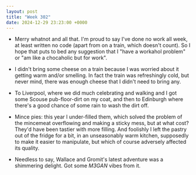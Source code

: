 ```yaml
---
layout: post
title: "Week 302"
date: 2024-12-29 23:23:00 +0000
---
```


- Merry whatnot and all that. I'm proud to say I've done no work all week, at least written no code (apart from on a train, which doesn't count). So I hope that puts to bed any suggestion that I "have a workahol problem" or "am like a chocaholic but for work".

- I didn't bring some cheese on a train because I was worried about it getting warm and/or smelling. In fact the train was refreshingly cold, but never mind, there was enough cheese that I didn't need to bring any.

- To Liverpool, where we did much celebrating and walking and I got some Scouse pub-floor-dirt on my coat, and then to Edinburgh where there's a good chance of some rain to wash the dirt off.

- Mince pies: this year I under-filled them, which solved the problem of the mincemeat overflowing and making a sticky mess, but at what cost?
  They'd have been tastier with more filling. And foolishly I left the pastry out of the fridge for a bit, in an unseasonably warm kitchen, supposedly to make it easier to manipulate, but which of course adversely affected its quality.

- Needless to say, Wallace and Gromit's latest adventure was a shimmering delight. Got some <i>M3GAN</i> vibes from it.
